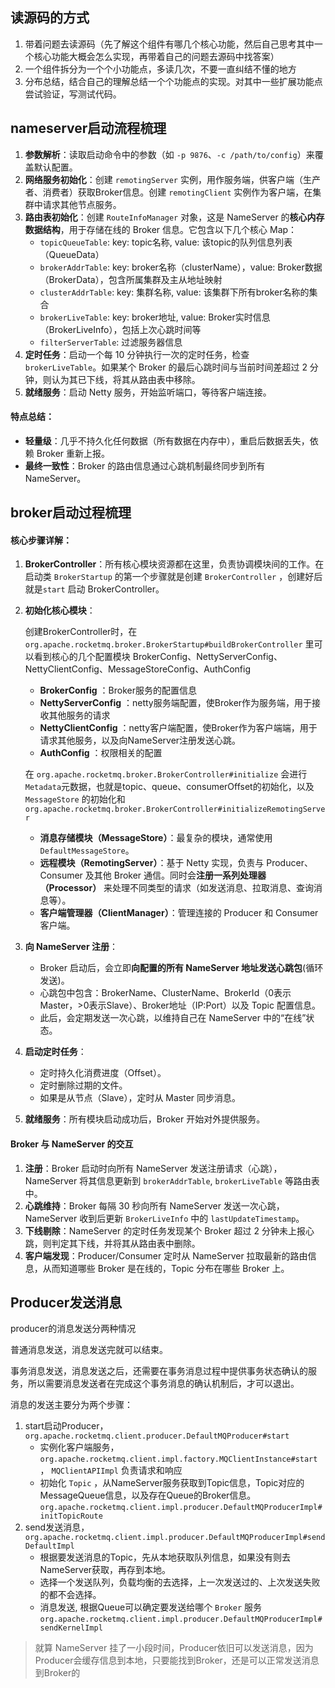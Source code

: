

## 读源码的方式

1. 带着问题去读源码（先了解这个组件有哪几个核心功能，然后自己思考其中一个核心功能大概会怎么实现，再带着自己的问题去源码中找答案）
2. 一个组件拆分为一个个小功能点，多读几次，不要一直纠结不懂的地方
3. 分布总结，结合自己的理解总结一个个功能点的实现。对其中一些扩展功能点尝试验证，写测试代码。



## nameserver启动流程梳理

1. **参数解析**：读取启动命令中的参数（如 `-p 9876`、`-c /path/to/config`）来覆盖默认配置。
2. **网络服务初始化**：创建 `remotingServer` 实例，用作服务端，供客户端（生产者、消费者）获取Broker信息。创建 `remotingClient` 实例作为客户端，在集群中请求其他节点服务。
3. **路由表初始化**：创建 `RouteInfoManager` 对象，这是 NameServer 的**核心内存数据结构**，用于存储在线的 Broker 信息。它包含以下几个核心 Map：
   - `topicQueueTable`: key: topic名称, value: 该topic的队列信息列表（QueueData）
   - `brokerAddrTable`: key: broker名称（clusterName），value: Broker数据（BrokerData），包含所属集群及主从地址映射
   - `clusterAddrTable`: key: 集群名称, value: 该集群下所有broker名称的集合
   - `brokerLiveTable`: key: broker地址, value: Broker实时信息（BrokerLiveInfo），包括上次心跳时间等
   - `filterServerTable`: 过滤服务器信息
4. **定时任务**：启动一个每 10 分钟执行一次的定时任务，检查 `brokerLiveTable`。如果某个 Broker 的最后心跳时间与当前时间差超过 2 分钟，则认为其已下线，将其从路由表中移除。
5. **就绪服务**：启动 Netty 服务，开始监听端口，等待客户端连接。

#### 特点总结：

- **轻量级**：几乎不持久化任何数据（所有数据在内存中），重启后数据丢失，依赖 Broker 重新上报。
- **最终一致性**：Broker 的路由信息通过心跳机制最终同步到所有 NameServer。



## broker启动过程梳理



#### 核心步骤详解：

1. **BrokerController**：所有核心模块资源都在这里，负责协调模块间的工作。在启动类 `BrokerStartup` 的第一个步骤就是创建 `BrokerController` ，创建好后就是`start` 启动 BrokerController。

2. **初始化核心模块**：

   创建BrokerController时，在 `org.apache.rocketmq.broker.BrokerStartup#buildBrokerController` 里可以看到核心的几个配置模块 BrokerConfig、NettyServerConfig、NettyClientConfig、MessageStoreConfig、AuthConfig

   - **BrokerConfig** ：Broker服务的配置信息
   - **NettyServerConfig** ：netty服务端配置，使Broker作为服务端，用于接收其他服务的请求
   - **NettyClientConfig** ：netty客户端配置，使Broker作为客户端端，用于请求其他服务，以及向NameServer注册发送心跳。
   - **AuthConfig** ：权限相关的配置

   在 `org.apache.rocketmq.broker.BrokerController#initialize` 会进行 `Metadata`元数据，也就是topic、queue、consumerOffset的初始化，以及  `MessageStore` 的初始化和 `org.apache.rocketmq.broker.BrokerController#initializeRemotingServer`

   - **消息存储模块（MessageStore）**：最复杂的模块，通常使用 `DefaultMessageStore`。
   - **远程模块（RemotingServer）**：基于 Netty 实现，负责与 Producer、Consumer 及其他 Broker 通信。同时会**注册一系列处理器（Processor）** 来处理不同类型的请求（如发送消息、拉取消息、查询消息等）。
   - **客户端管理器（ClientManager）**：管理连接的 Producer 和 Consumer 客户端。

3. **向 NameServer 注册**：

   - Broker 启动后，会立即**向配置的所有 NameServer 地址发送心跳包**(循环发送)。
   - 心跳包中包含：BrokerName、ClusterName、BrokerId（0表示Master，>0表示Slave）、Broker地址（IP:Port）以及 Topic 配置信息。
   - 此后，会定期发送一次心跳，以维持自己在 NameServer 中的“在线”状态。

4. **启动定时任务**：

   - 定时持久化消费进度（Offset）。
   - 定时删除过期的文件。
   - 如果是从节点（Slave），定时从 Master 同步消息。

5. **就绪服务**：所有模块启动成功后，Broker 开始对外提供服务。



#### Broker 与 NameServer 的交互

1. **注册**：Broker 启动时向所有 NameServer 发送注册请求（心跳），NameServer 将其信息更新到 `brokerAddrTable`, `brokerLiveTable` 等路由表中。
2. **心跳维持**：Broker 每隔 30 秒向所有 NameServer 发送一次心跳，NameServer 收到后更新 `BrokerLiveInfo` 中的 `lastUpdateTimestamp`。
3. **下线剔除**：NameServer 的定时任务发现某个 Broker 超过 2 分钟未上报心跳，则判定其下线，并将其从路由表中删除。
4. **客户端发现**：Producer/Consumer 定时从 NameServer 拉取最新的路由信息，从而知道哪些 Broker 是在线的，Topic 分布在哪些 Broker 上。





## Producer发送消息

producer的消息发送分两种情况

普通消息发送，消息发送完就可以结束。

事务消息发送，消息发送之后，还需要在事务消息过程中提供事务状态确认的服务，所以需要消息发送者在完成这个事务消息的确认机制后，才可以退出。



消息的发送主要分为两个步骤：

1. start启动Producer，`org.apache.rocketmq.client.producer.DefaultMQProducer#start`
   - 实例化客户端服务，`org.apache.rocketmq.client.impl.factory.MQClientInstance#start`， `MQClientAPIImpl` 负责请求和响应
   - 初始化 `Topic` ，从NameServer服务获取到Topic信息，Topic对应的MessageQueue信息，以及存在Queue的Broker信息。 `org.apache.rocketmq.client.impl.producer.DefaultMQProducerImpl#initTopicRoute`
2. send发送消息，`org.apache.rocketmq.client.impl.producer.DefaultMQProducerImpl#sendDefaultImpl`
   - 根据要发送消息的Topic，先从本地获取队列信息，如果没有则去NameServer获取，再存到本地。
   - 选择一个发送队列，负载均衡的去选择，上一次发送过的、上次发送失败的都不会选择。
   - 消息发送, 根据Queue可以确定要发送给哪个 `Broker` 服务`org.apache.rocketmq.client.impl.producer.DefaultMQProducerImpl#sendKernelImpl`

> 就算 NameServer 挂了一小段时间，Producer依旧可以发送消息，因为Producer会缓存信息到本地，只要能找到Broker，还是可以正常发送消息到Broker的
